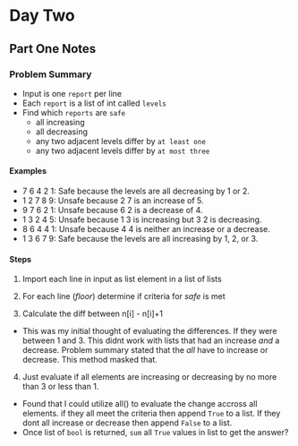 # Day Two

## Part One Notes

### Problem Summary

- Input is one `report` per line
- Each `report` is a list of int called `levels`
- Find which `reports` are `safe`
  - all increasing
  - all decreasing
  - any two adjacent levels differ by `at least one`
  - any two adjacent levels differ by `at most three`

#### Examples
- 7 6 4 2 1: Safe because the levels are all decreasing by 1 or 2.
- 1 2 7 8 9: Unsafe because 2 7 is an increase of 5.
- 9 7 6 2 1: Unsafe because 6 2 is a decrease of 4.
- 1 3 2 4 5: Unsafe because 1 3 is increasing but 3 2 is decreasing.
- 8 6 4 4 1: Unsafe because 4 4 is neither an increase or a decrease.
- 1 3 6 7 9: Safe because the levels are all increasing by 1, 2, or 3.

#### Steps

1. Import each line in input as list element in a list of lists   

2. For each line (_floor_) determine if criteria for _safe_ is met

3. Calculate the diff between n[i] - n[i]+1
  * This was my initial thought of evaluating the differences. If they were between 1 and 3. This didnt work with lists that had an increase _and_ a decrease. Problem summary stated that the _all_ have to increase or decrease. This method masked that.

4. Just evaluate if all elements are increasing or decreasing by no more than 3 or less than 1.
  * Found that I could utilize all() to evaluate the change accross all elements. if they all meet the criteria then append `True` to a list. If they dont all increase or decrease then append `False` to a list.
  * Once list of `bool` is returned, `sum` all `True` values in list to get the answer?
